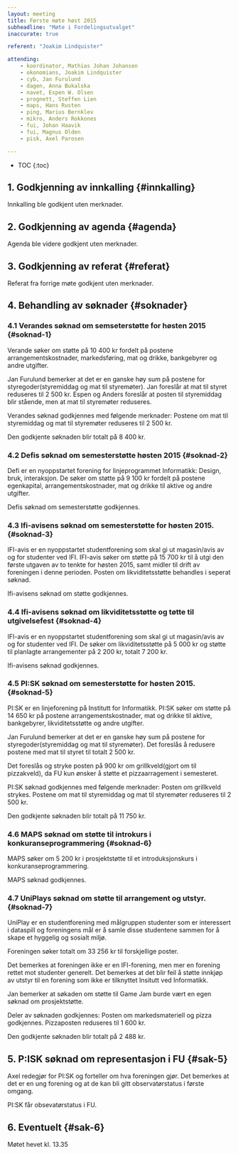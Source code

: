```yaml
---
layout: meeting
title: Første møte høst 2015
subheadline: "Møte i Fordelingsutvalget"
inaccurate: true

referent: "Joakim Lindquister"

attending:
    - koordinator, Mathias Johan Johansen
    - okonomians, Joakim Lindquister
    - cyb, Jan Furulund
    - dagen, Anna Bukalska
    - navet, Espen W. Olsen
    - prognett, Steffen Lien
    - maps, Hans Rusten
    - ping, Marius Bernklev
    - mikro, Anders Rokkones
    - fui, Johan Haavik
    - fui, Magnus Olden
    - pisk, Axel Parosen

---
```



* TOC
{:toc}

## 1. Godkjenning av innkalling {#innkalling}
Innkalling ble godkjent uten merknader.

## 2. Godkjenning av agenda {#agenda}

Agenda ble videre godkjent uten merknader.

## 3. Godkjenning av referat {#referat}
Referat fra forrige møte godkjent uten merknader.


## 4. Behandling av søknader {#soknader}

### 4.1 Verandes søknad om semseterstøtte for høsten 2015 {#soknad-1}

Verande søker om støtte på 10 400 kr fordelt på postene arrangementskostnader, markedsføring, mat og drikke, bankgebyrer og andre utgifter.

Jan Furulund bemerker at det er en ganske høy sum på postene for styregoder(styremiddag og mat til styremøter). Jan foreslår at mat til styret reduseres til 2 500 kr.
Espen og Anders foreslår at posten til styremiddag blir stående, men at mat til styremøter reduseres.

Verandes søknad godkjennes med følgende merknader:
Postene om mat til styremiddag og mat til styremøter reduseres til 2 500 kr.

Den godkjente søknaden blir totalt på 8 400 kr.

### 4.2 Defis søknad om semesterstøtte høsten 2015 {#soknad-2}

Defi er en nyoppstartet forening for linjeprogrammet Informatikk: Design, bruk, interaksjon.  De søker om støtte på 9 100 kr fordelt på postene egenkapital, arrangementskostnader, mat og drikke til aktive og andre utgifter.

Defis søknad om semesterstøtte godkjennes.

### 4.3 Ifi-avisens søknad om semesterstøtte for høsten 2015. {#soknad-3}
IFI-avis er en nyoppstartet studentforening som skal gi ut magasin/avis av og for studenter ved IFI. IFI-avis søker om støtte på 15 700 kr til å utgi den første utgaven av to tenkte for høsten 2015, samt midler til drift av foreningen i denne perioden. Posten om likviditetsstøtte behandles i seperat søknad.


Ifi-avisens søknad om støtte godkjennes.

### 4.4 Ifi-avisens søknad om likviditetsstøtte og tøtte til utgivelsefest {#soknad-4}

IFI-avis er en nyoppstartet studentforening som skal gi ut magasin/avis av og for studenter ved IFI. De søker om likviditetsstøtte på 5 000 kr og støtte til planlagte arrangementer på 2 200 kr, totalt 7 200 kr.

Ifi-avisens søknad godkjennes.

### 4.5 PI:SK søknad om semesterstøtte for høsten 2015. {#soknad-5}

PI:SK er en linjeforening på Institutt for Informatikk. PI:SK søker om støtte på 14 650 kr på postene arrangementskostnader, mat og drikke til aktive, bankgebyrer, likviditetsstøtte og andre utgifter.

Jan Furulund bemerker at det er en ganske høy sum på postene for styregoder(styremiddag og mat til styremøter). Det foreslås å redusere postene med mat til styret til totalt 2 500 kr.

Det foreslås og stryke posten på 900 kr om grillkveld(gjort om til pizzakveld), da FU kun ønsker å støtte et pizzaarragement i semesteret.

PI:SK søknad godkjennes med følgende merknader:
Posten om grillkveld strykes.
Postene om mat til styremiddag og mat til styremøter reduseres til 2 500 kr.

Den godkjente søknaden blir totalt på 11 750 kr.


### 4.6 MAPS søknad om støtte til introkurs i konkuranseprogrammering {#soknad-6}

MAPS søker om 5 200 kr i prosjektstøtte til et introduksjonskurs i konkuranseprogrammering.

MAPS søknad godkjennes.



### 4.7 UniPlays søknad om støtte til arrangement og utstyr. {#soknad-7}

UniPlay er en studentforening med målgruppen studenter som er interessert i dataspill og foreningens mål er å samle disse studentene sammen for å skape et hyggelig og sosialt miljø.

Foreningen søker totalt om 33 256 kr til forskjellige poster.

Det bemerkes at foreningen ikke er en IFI-forening, men mer en forening rettet mot studenter generelt. Det bemerkes at det blir feil å støtte innkjøp av utstyr til en forening som ikke er tilknyttet Insitutt ved Informatikk.

Jan bemerker at søkaden om støtte til Game Jam burde vært en egen søknad om prosjektstøtte.

Deler av søknaden godkjennes:
Posten om markedsmateriell og pizza godkjennes.
Pizzaposten reduseres til 1 600 kr.

Den godkjente søknaden blir totalt på 2 488 kr.


## 5. P:ISK søknad om representasjon i FU {#sak-5}

Axel redegjør for PI:SK og forteller om hva foreningen gjør.
Det bemerkes at det er en ung forening og at de kan bli gitt observatørstatus i første omgang.


PI:SK får obsevatørstatus i FU.

## 6. Eventuelt {#sak-6}



Møtet hevet kl. 13.35

